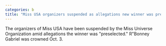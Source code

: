 ```yaml
---
categories: b
title: "Miss USA organizers suspended as allegations new winner was preselected pageant rigged continue to surface"
---
```

The organizers of Miss USA have been suspended by the Miss Universe Organization amid allegations the winner was "preselected." R"Bonney Gabriel was crowned Oct. 3.